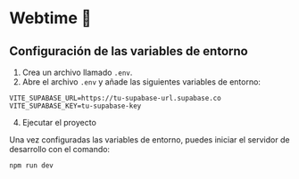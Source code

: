 # Webtime 📘

## Configuración de las variables de entorno

1. Crea un archivo llamado `.env`.
2. Abre el archivo `.env` y añade las siguientes variables de entorno:

```
VITE_SUPABASE_URL=https://tu-supabase-url.supabase.co
VITE_SUPABASE_KEY=tu-supabase-key
```

4. Ejecutar el proyecto

Una vez configuradas las variables de entorno, puedes iniciar el servidor de desarrollo con el comando:

```
npm run dev
```

